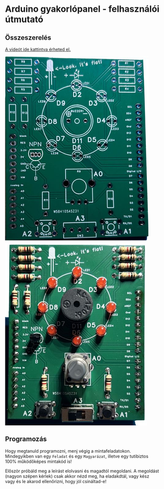 # Arduino gyakorlópanel - felhasználói útmutató

## Összeszerelés

[A videót ide kattintva érheted el.](media/base_panel.jpg)

![Solder practice board](../en/media/base_panel.jpg) ![Solder practice board](../en/media/panel_populated.jpg)

## Programozás

Hogy megtanuld programozni, menj végig a mintafeladatokon. Mindegyikben van egy `Feladat` és egy `Magyarázat`, illetve egy tutibiztos 100% működőképes mintakód is!

Először próbáld meg a leírást elolvasni és magadtól megoldani. A megoldást (nagyon szépen kérlek) csak akkor nézd meg, ha eladakdtál, vagy kész vagy és le akarod ellenőrizni, hogy jól csináltad-e!
